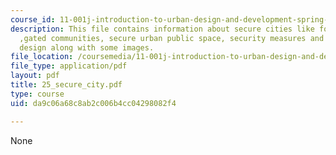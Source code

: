 ```yaml
---
course_id: 11-001j-introduction-to-urban-design-and-development-spring-2006
description: This file contains information about secure cities like fortress city
  ,gated communities, secure urban public space, security measures and plan and urban
  design along with some images.
file_location: /coursemedia/11-001j-introduction-to-urban-design-and-development-spring-2006/da9c06a68c8ab2c006b4cc04298082f4_25_secure_city.pdf
file_type: application/pdf
layout: pdf
title: 25_secure_city.pdf
type: course
uid: da9c06a68c8ab2c006b4cc04298082f4

---
```

None